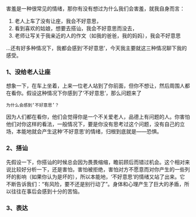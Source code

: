害羞是一种很常见的情绪，那你有没有想过为什么我们会害羞，就我自身而言：
 
1. 老人上车了没有让座，我会不好意思，
2. 看到喜欢的姑娘，想要去搭讪，我会不好意思而没去，
3. 老师让写关于我亲近的人的作文（如我的爸爸，我的妈妈），我会不好意思
  
  ...还有好多种情况下，我都会感到‘不好意思’，今天我主要就这三种情况聊下我的感受。

### 1、没给老人让座
想象一下，在车上坐着，上来一位老人站到了你前面，但你不想让，然后周围人都在看你。假设这种情况下你感到了‘不好意思’，那么问题来了

`为什么会感到‘不好意思’？`

因为人们都在看你，他们会觉得你是一个不关爱老人，品德上有问题的人。你害怕他们对你这样的看法，一般情况下，要是你没有思考过这个问题，没有自己的立场，本能地就会产生这种‘不好意思’的情绪，归根到底就是——恐惧。

### 2、搭讪
先假设一下，你搭讪的时候总会因为畏畏缩缩，瞻前顾后而错过机会。这个相对来说比较好分析一下，还是害怕，害怕被拒绝，害怕对方不愿意而对你产生的一些列坏的影响（如果你认为是坏的），所以本能地，‘不好意思’的情绪又站了出来。它不断告诉我们：“有风险，要不还是别行动了”。身体和心理产生了巨大的矛盾，所以往往在事后会感到十分的苦恼。

### 3、表达


 